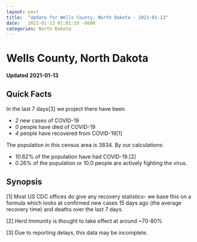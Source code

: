 ```yaml
---
layout: post
title:  "Update for Wells County, North Dakota - 2021-01-13"
date:   2021-01-13 01:01:29 -0600
categories: North Dakota
---
```


# Wells County, North Dakota
#### Updated 2021-01-13

## Quick Facts

In the last 7 days[3] we project there have been
- *2* new cases of COVID-19
- *0* people have died of COVID-19
- *4* people have recovered from COVID-19[1]

The population in this census area is 3834. By our calculations:
- 10.62% of the population have had COVID-19.[2]
- 0.26% of the population or 10.0 people are actively fighting the virus.

## Synopsis




[1] Most US CDC offices do give any recovery statistics- we base this on a formula which looks at confirmed new cases
15 days ago (the average recovery time) and deaths over the last 7 days.

[2] Herd Immunity is thought to take effect at around ~70-80%

[3] Due to reporting delays, this data may be incomplete.
 
    